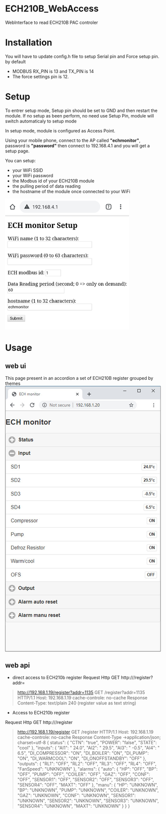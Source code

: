 # ECH210B_WebAccess
WebInterface to read ECH210B PAC controler

# Installation
You will have to update config.h file to setup Serial pin and Force setup pin.
by default 
  * MODBUS RX_PIN is 13 and TX_PIN is 14
  * The force settings pin is 12.

# Setup
To entrer setup mode, Setup pin should be set to GND and then restart the module.
If no setup as been perform, no need use Setup Pin, module will switch automaticaly to setup mode

In setup mode, module is configured as Access Point.

Using your mobile phone, connect to the AP called **"echmonitor"**, password is **"password"**
then connect to 192.168.4.1 and you will get a setup page.

You can setup:
* your WiFi SSID
* your WiFi password
* the Modbus id of your ECH210B module
* the pulling period of data reading
* the hostname of the module once connected to your WiFi

![Setup Page](Screenshot_SetupPage.jpg)

# Usage
## web ui
This page present in an accordion a set of ECH210B register grouped by themes
![Monitor Page](Screenshot_MonitorPage.jpg)
## web api

* direct access to ECH210b register
Request
Http GET http://<Module IP>/register?addr=<register number>
 > http://192.168.1.19/register?addr=1135
 > GET /register?addr=1135 HTTP/1.1
 > Host: 192.168.1.19
 > cache-controle: no-cache
Response
> Content-Type: text/plain
> 240 (register value as text string)
> 

* Access to ECH210b register

Request
Http GET http://<Module IP>/register
 > http://192.168.1.19/register
 > GET /register HTTP/1.1
 > Host: 192.168.1.19
 > cache-controle: no-cache
Response
> Content-Type →application/json; charset=utf-8
>{
>    status": {
>        "CTN": "true",
>        "POWER": "false",
>        "STATE": "cool"
>    },
>    "inputs": {
>        "AI1": " 24.0",
>        "AI2": " 29.5",
>        "AI3": " -0.5",
>        "AI4": "  6.5",
>        "DI_COMPRESSOR": "ON",
>        "DI_BOILER": "ON",
>        "DI_PUMP": "ON",
>        "DI_WARMCOOL": "ON",
>        "DI_ONOFFSTANDBY": "OFF"
>    },
>    "outputs": {
>        "RL1": "OFF",
>        "RL2": "OFF",
>        "RL3": "OFF",
>        "RL4": "OFF",
>        "FanSpeed": "UNKNOWN"
>    },
>    "alarms": {
>        "auto": {
>            "HP": "OFF",
>            "BP": "OFF",
>            "PUMP": "OFF",
>            "COILER": "OFF",
>            "GAZ": "OFF",
>            "CONF": "OFF",
>            "SENSOR1": "OFF",
>            "SENSOR2": "OFF",
>            "SENSOR3": "OFF",
>            "SENSOR4": "OFF",
>            "MAXT": "OFF"
>        },
>        "manu": {
>            "HP": "UNKNOWN",
>            "BP": "UNKNOWN",
>            "PUMP": "UNKNOWN",
>            "COILER": "UNKNOWN",
>            "GAZ": "UNKNOWN",
>            "CONF": "UNKNOWN",
>            "SENSOR1": "UNKNOWN",
>            "SENSOR2": "UNKNOWN",
>            "SENSOR3": "UNKNOWN",
>            "SENSOR4": "UNKNOWN",
>            "MAXT": "UNKNOWN"
>        }
>    }
>}
> 

